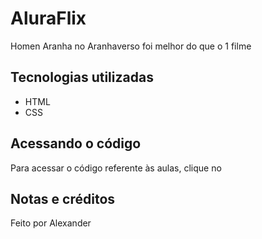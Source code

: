 # AluraFlix
Homen Aranha no Aranhaverso foi melhor  do que o 1 filme 

## Tecnologias utilizadas
- HTML
- CSS

## Acessando o código
Para acessar o código referente às aulas, clique no

## Notas e créditos
Feito por Alexander
